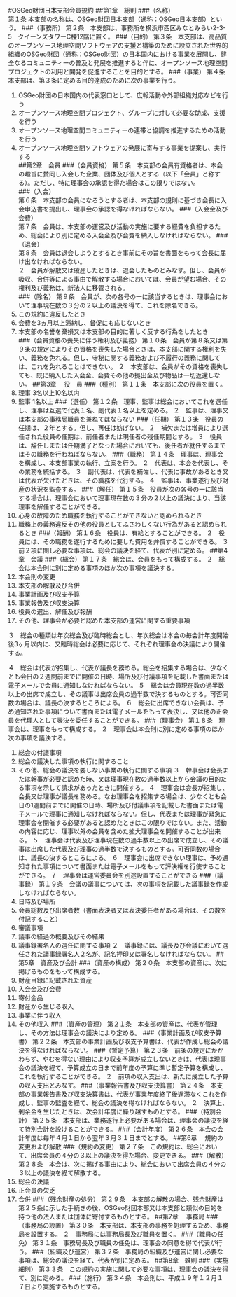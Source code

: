 #OSGeo財団日本支部会員規約
##第1章　総則
###（名称）  
第１条	本支部の名称は、OSGeo財団日本支部（通称：OSGeo日本支部）という。
###（事務所）
第２条　本支部は、事務所を横浜市西区みなとみらい2-3-5　クイーンズタワーC棟12階に置く。
###（目的）
第３条　本支部は、高品質のオープンソース地理空間ソフトウェアの支援と構築のために設立された世界的組織のOSGeo財団（通称：OSGeo財団）の日本国内における事業を展開し、健全なるコミュニティーの普及と発展を推進すると伴に、オープンソース地理空間プロジェクトの利用と開発を促進することを目的とする。
###（事業）
第４条　本支部は、第３条に定める目的達成のために次の事業を行う。  
1)	OSGeo財団の日本国内の代表窓口として、広報活動や外部組織対応などを行う  
2)	オープンソース地理空間プロジェクト、グループに対して必要な助成、支援を行う  
3)	オープンソース地理空間コミュニティーの連帯と協調を推進するための活動を行う  
4)	オープンソース地理空間ソフトウェアの発展に寄与する事業を提案し、実行する  
##第2章　会員
###（会員資格）
第５条　本支部の会員有資格者は、本会の趣旨に賛同し入会した企業、団体及び個人とする（以下「会員」と称する）。ただし、特に理事会の承認を得た場合はこの限りではない。  
###（入会）  
第６条　本支部の会員になろうとする者は、本支部の規則に基づき会長に入会申込書を提出し、理事会の承認を得なければならない。
###（入会金及び会費）  
第７条　会員は、本支部の運営及び活動の実施に要する経費を負担するため、総会により別に定める入会金及び会費を納入しなければならない。
###（退会）  
第８条　会員は退会しようとするとき事前にその旨を書面をもって会長に届け出なければならない。  
２　会員が解散又は破産したときは、退会したものとみなす。但し、会員が吸収、合併等による事由で解散する場合においては、会員が望む場合、その権利及び義務は、新法人に移管される。  
###（除名）
第９条　会員が、次の各号の一に該当するときは、理事会において理事現在数の３分の２以上の議決を得て、これを除名できる。  
1)	この規約に違反したとき  
2)	会費を3ヵ月以上滞納し、督促にも応じないとき  
3)	本支部の名誉を棄損又は本支部の目的に著しく反する行為をしたとき  
###（会員資格の喪失に伴う権利及び義務）
第１０条　会員が第８条又は第９条の規定によりその資格を喪失した場合ときは、本支部に関する権利を失い、義務を免れる。但し、守秘に関する義務および不履行の義務に関しては、これを免れることはできない。
２　本支部は、会員がその資格を喪失しても、既に納入した入会金、会費その他の拠出金及び物品は一切返還しない。
##第3章　	役　員
###（種別）
第１１条　本支部に次の役員を置く。
1)	理事	3名以上10名以内
2)	監事	1名以上
###（選任）
第１２条　理事、監事は総会においてこれを選任し、理事は互選で代表１名、副代表１名以上を定める。
２　監事は、理事又は本支部の事務局職員を兼ねてはならない
###（任期）
第１３条　役員の任期は、２年とする。但し、再任は妨げない。
２　補欠または増員により選任された役員の任期は、前任者または現任者の残任期間とする。
３　役員は、辞任しまたは任期満了となった場合においても、後任者が就任するまではその職務を行わねばならない。
###（職務）
第１４条　理事は、理事会を構成し、本支部事業の執行、立案を行う。
２　代表は、本会を代表し、その業務を統括する。
３　副代表は、代表を補佐し、代表に事故があるとき又は代表が欠けたときは、その職務を代行する。
４　監事は、事業遂行及び財産の状況を監査する。
###（解任）
第１５条　役員が次の各号の一に該当する場合は、理事会において理事現在数の３分の２以上の議決により、当該理事を解任することができる。
1)	心身の故障のため職務を執行することができないと認められるとき
2)	職務上の義務違反その他の役員としてふさわしくない行為があると認められるとき
###（報酬）
第１６条　役員は、有給とすることができる。
２　役員には、その職務を遂行するために要した費用を弁償することができる。
３　前２項に関し必要な事項は、総会の議決を経て、代表が別に定める。
##第4章　会議
###（総会）
第１７条　総会は、会員をもって構成する。
２　総会は本会則に別に定める事項のほか次の事項を議決する。
1)	本会則の変更
2)	本支部の解散及び合併
3)	事業計画及び収支予算
4)	事業報告及び収支決算
5)	役員の選出、解任及び報酬
6)	その他、理事会が必要と認めた本支部の運営に関する重要事項

３　総会の種類は年次総会及び臨時総会とし、年次総会は本会の毎会計年度開始後3ヶ月以内に、又臨時総会は必要に応じて、それぞれ理事会の決議により開催する。

４　総会は代表が招集し、代表が議長を務める。総会を招集する場合は、少なくとも会日の２週間前までに開催の日時、場所及び付議事項を記載した書面または電子メールで会員に通知しなければならない。
５　総会は会員現在数の過半数以上の出席で成立し、その議事は出席会員の過半数で決するものとする。可否同数の場合は、議長の決するところによる。
６　総会に出席できない会員は、予め通知された事項について書面または電子メールをもって表決し、又は他の正会員を代理人として表決を委任することができる。
###（理事会）
第１８条　理事会は、理事をもって構成する。
２　理事会は本会則に別に定める事項のほか次の事項を議決する。
1)	総会の付議事項
2)	総会の議決した事項の執行に関すること
3)	その他、総会の議決を要しない事業の執行に関する事項
３　幹事会は会長または幹事が必要と認めた時、叉は理事現在数の過半数以上から会議の目的たる事項を示して請求があったときに開催する。
４　理事会は会長が招集し、会長又は理事が議長を務める。なお理事会を招集する場合は、少なくとも会日の1週間前までに開催の日時、場所及び付議事項を記載した書面または電子メールで理事に通知しなければならない。但し、代表または理事が緊急に理事会を開催する必要があると認めたときはこの限りではない。また、活動の内容に応じ、理事以外の会員を含めた拡大理事会を開催することが出来る。
５　理事会は代表及び理事現在数の過半数以上の出席で成立し、その議事は出席した代表及び理事の過半数で決するものとする。可否同数の場合は、議長の決するところによる。
６　理事会に出席できない理事は、予め通知された事項について書面または電子メールをもって評決権を行使することができる。
７　理事会は運営委員会を別途設置することができる
###（議事録）
第１９条　会議の議事については、次の事項を記載した議事録を作成しなければならない。
1)	日時及び場所
2)	会員総数及び出席者数（書面表決者又は表決委任者がある場合は、その数を付記すること）
3)	審議事項
4)	議事の経過の概要及びその結果
5)	議事録署名人の選任に関する事項
２　議事録には、議長及び会議において選任された議事録署名人２名が、記名押印又は署名しなければならない。
##第5章　資産及び会計
###（資産の構成）
第２０条　本支部の資産は、次に掲げるものをもって構成する。
1)	財産目録に記載された資産
2)	入会金及び会費
3)	寄付金品
4)	財産から生じる収入
5)	事業に伴う収入
6)	その他収入
###（資産の管理）
第２１条　本支部の資産は、代表が管理し、その方法は理事会の議決により定める。
###（事業計画及び収支予算書）
第２２条　本支部の事業計画及び収支予算書は、代表が作成し総会の議決を得なければならない。
###（暫定予算）
第２３条　前条の規定にかかわらず、やむを得ない理由により収支予算が成立しないときは、代表は理事会の議決を経て、予算成立の日まで前年度の予算に準じ暫定予算を構成し、これを執行することができる。
２　前項の収入支出は、新たに成立した予算の収入支出とみなす。
###（事業報告書及び収支決算書）
第２４条　本支部の事業報告書及び収支決算書は、代表が事業年度終了後遅滞なくこれを作成し、監事の監査を経て、総会の議決を得なければならない。
２　決算上、剰余金を生じたときは、次会計年度に繰り越すものとする。
###（特別会計）
第２５条　本支部は、業務遂行上必要がある場合は、理事会の議決を経て特別会計を設けることができる。
###（会計年度）
第２６条　本会の会計年度は毎年４月１日から翌年３月３１日までとする。
##第6章　	規約の変更および解散
###（規約の変更）
第２７条　この規約は、総会において、出席会員の４分の３以上の議決を得た場合、変更できる。
###（解散）
第２８条　本会は、次に掲げる事由により、総会において出席会員の４分の３以上の議決を経て解散する。
1)	総会の決議
2)	正会員の欠乏
3)	合併
###（残余財産の処分）
第２９条　本支部の解散の場合、残余財産は第２５条に示した手続きの後、OSGeo財団本部又は本支部と類似の目的を持つ他の法人または団体に寄付するものとする。
##第7章　	事務局
###（事務局の設置）
第３０条　本支部は、本支部の事務を処理するため、事務局を設置する。
２　事務局には事務局長及び職員を置く。
###（職員の任免）
第３１条　事務局長及び職員の任免は、理事会の同意を得て代表が行う。
###（組織及び運営）
第３２条　事務局の組織及び運営に関し必要な事項は、総会の議決を経て、代表が別に定める。
##第8章　雑則
###（実施細則）
第３３条　この規約の実施に関して必要な事項は、理事会の議決を得て、別に定める。
###（施行）
第３４条　本会則は、平成１９年１２月１７日より実施するものとする。
